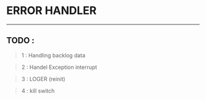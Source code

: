 # ERROR HANDLER
***
## TODO : 


> 1 : Handling backlog data 

> 2 : Handel Exception interrupt 

> 3 : LOGER (reinit) 

> 4 : kill switch 

